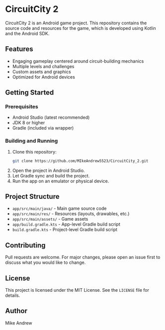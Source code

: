 # CircuitCity 2

CircuitCity 2 is an Android game project. This repository contains the source code and resources for the game, which is developed using Kotlin and the Android SDK.

## Features
- Engaging gameplay centered around circuit-building mechanics
- Multiple levels and challenges
- Custom assets and graphics
- Optimized for Android devices

## Getting Started

### Prerequisites
- Android Studio (latest recommended)
- JDK 8 or higher
- Gradle (included via wrapper)

### Building and Running
1. Clone this repository:
   ```sh
   git clone https://github.com/MIkeAndrew5523/CircuitCity_2.git
   ```
2. Open the project in Android Studio.
3. Let Gradle sync and build the project.
4. Run the app on an emulator or physical device.

## Project Structure
- `app/src/main/java/` - Main game source code
- `app/src/main/res/` - Resources (layouts, drawables, etc.)
- `app/src/main/assets/` - Game assets
- `app/build.gradle.kts` - App-level Gradle build script
- `build.gradle.kts` - Project-level Gradle build script

## Contributing
Pull requests are welcome. For major changes, please open an issue first to discuss what you would like to change.

## License
This project is licensed under the MIT License. See the `LICENSE` file for details.

## Author
Mike Andrew
